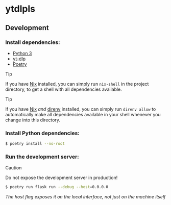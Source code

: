 ytdlpls
=======

Development
-----------

### Install dependencies:

- [Python 3](https://www.python.org/)
- [yt-dlp](https://github.com/yt-dlp/yt-dlp)
- [Poetry](https://python-poetry.org/docs/cli/#script-project)

> [!TIP]
> If you have [Nix](https://nixos.org/) installed, you can simply run `nix-shell` in the project directory, to get a shell with all dependencies available.

> [!TIP]
> If you have [Nix](https://nixos.org/) *and* [direnv](https://direnv.net/) installed, you can simply run `direnv allow` to automatically make all dependencies available in your shell whenever you change into this directory.

### Install Python dependencies:

```bash
$ poetry install --no-root
```

### Run the development server:

> [!CAUTION]
> Do not expose the development server in production!

```bash
$ poetry run flask run --debug --host=0.0.0.0
```
_The host flag exposes it on the local interface, not just on the machine itself_
